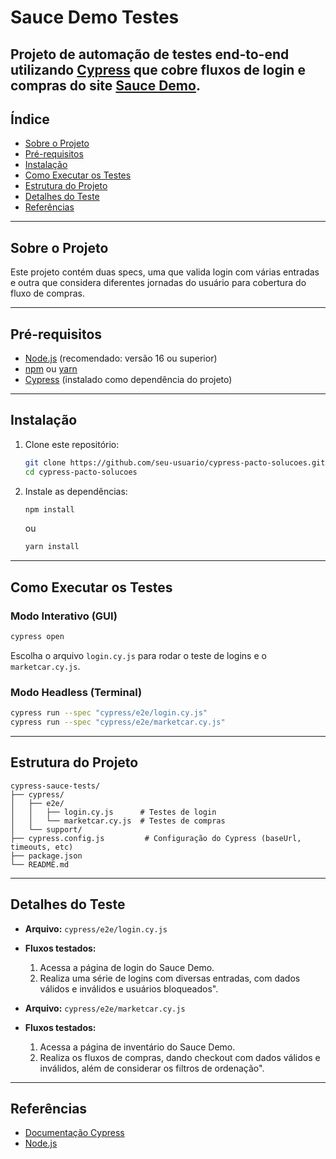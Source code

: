 # Sauce Demo Testes

Projeto de automação de testes **end-to-end** utilizando [Cypress](https://www.cypress.io/) que cobre fluxos de **login** e **compras** do site [Sauce Demo](https://www.saucedemo.com).
---

## Índice

- [Sobre o Projeto](#sobre-o-projeto)
- [Pré-requisitos](#pré-requisitos)
- [Instalação](#instalação)
- [Como Executar os Testes](#como-executar-os-testes)
- [Estrutura do Projeto](#estrutura-do-projeto)
- [Detalhes do Teste](#detalhes-do-teste)
- [Referências](#referências)

---

## Sobre o Projeto

Este projeto contém duas specs, uma que valida login com várias entradas e outra que considera diferentes jornadas do usuário para cobertura do fluxo de compras.

---

## Pré-requisitos

- [Node.js](https://nodejs.org/) (recomendado: versão 16 ou superior)
- [npm](https://www.npmjs.com/) ou [yarn](https://yarnpkg.com/)
- [Cypress](https://www.cypress.io/) (instalado como dependência do projeto)

---

## Instalação

1. Clone este repositório:
   ```sh
   git clone https://github.com/seu-usuario/cypress-pacto-solucoes.git
   cd cypress-pacto-solucoes
   ```

2. Instale as dependências:
   ```sh
   npm install
   ```
   ou
   ```sh
   yarn install
   ```

---

## Como Executar os Testes

### Modo Interativo (GUI)
```sh
cypress open
```
Escolha o arquivo `login.cy.js` para rodar o teste de logins e o `marketcar.cy.js`.

### Modo Headless (Terminal)
```sh
cypress run --spec "cypress/e2e/login.cy.js"
cypress run --spec "cypress/e2e/marketcar.cy.js"
```

---

## Estrutura do Projeto

```
cypress-sauce-tests/
├── cypress/
│   ├── e2e/
│   │   ├── login.cy.js      # Testes de login
│   │   └── marketcar.cy.js  # Testes de compras
│   └── support/
├── cypress.config.js         # Configuração do Cypress (baseUrl, timeouts, etc)
├── package.json
└── README.md

```

---

## Detalhes do Teste

- **Arquivo:** `cypress/e2e/login.cy.js`
- **Fluxos testados:**  
  1. Acessa a página de login do Sauce Demo.
  2. Realiza uma série de logins com diversas entradas, com dados válidos e inválidos e usuários bloqueados".
  
- **Arquivo:** `cypress/e2e/marketcar.cy.js`
- **Fluxos testados:**  
  1. Acessa a página de inventário do Sauce Demo.
  2. Realiza os fluxos de compras, dando checkout com dados válidos e inválidos, além de considerar os filtros de ordenação".
---

## Referências

- [Documentação Cypress](https://docs.cypress.io/)
- [Node.js](https://nodejs.org/)